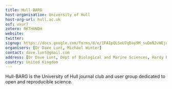 ```yaml
---
title: Hull-BARG
host-organisation: University of Hull
host-org-url: hull.ac.uk
osf: vxur7
zotero: RKTHUNDH
website: 
twitter: 
signup: https://docs.google.com/forms/d/e/1FAIpQLSeU7qDay9M_suDoNJvWEjuCAZwQzM1haNahqE9NGY9Cc1En3A/viewform
organisers: [Dr Dave Lunt, Michael Winter]
contact: dave.lunt@gmail.com
address: [Dr Dave Lunt, Dept of Biological and Marine Sciences, Hardy Building, University of Hull, HULL, HU6 7RX]
country: United Kingdom
---
```


Hull-BARG is the University of Hull journal club and user group dedicated to open and reproducible science.
